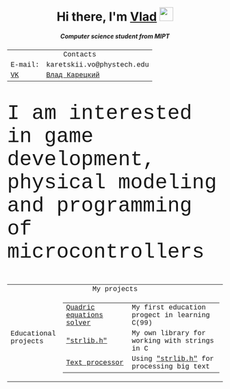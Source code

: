 <h1 align="center">Hi there, I'm <a href="https://github.com/karetskiiVO" target="_blank">Vlad</a> 
<img src="https://github.com/blackcater/blackcater/raw/main/images/Hi.gif" height="32"/></h1>
<h5 align="center">Computer science student from MIPT</h5>

<font size="12" face="Courier new">


<table align=margin-right>
    <tr>
        <td colspan="2" style="text-align:center">Contacts</td>
    </tr>
    <tr>
        <td>E-mail:</td>
        <td>karetskii.vo@phystech.edu</td>
    </tr>
    <tr>
        <td><a href="https://vk.com">VK</td>
        <td><a href="https://vk.com/vlad_veliky/">Влад Карецкий</a></td>
    </tr>
</table>

<a>I am interested in game development, physical modeling and programming of microcontrollers</a>

<table>
    <tr>
        <td colspan="2" style="text-align:center">My projects</td>
    </tr>
    <tr>
        <td>Educational<br>projects</td>
        <td cellpadding="0"><table>
            <tr>
                <td><a href="https://github.com/karetskiiVO/QuadraticEquations">Quadric equations solver</a></td>
                <td><a>My first education progect in learning C(99)</a></td>
            </tr> 
            <tr>
                <td><a href="https://github.com/karetskiiVO/strlib">"strlib.h"</a></td>
                <td><a>My own library for working with strings in C</a></td>
            </tr>
            <tr>
                <td><a href="https://github.com/karetskiiVO/poemCorrector">Text processor</td>
                <td><a>Using <a href="https://github.com/karetskiiVO/strlib">"strlib.h"</a> for processing big text</a></td>
            </tr>
        </table></td>
    </tr>
</table>

</font>